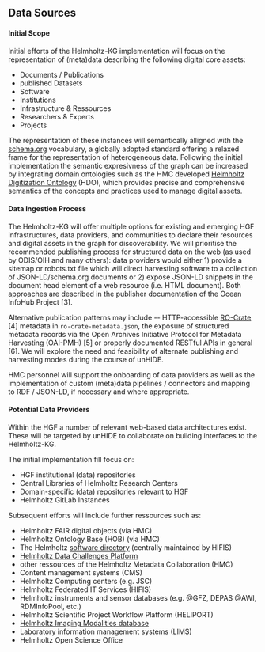 ## Data Sources

#### Initial Scope
Initial efforts of the Helmholtz-KG implementation will focus on the representation of (meta)data describing the following digital core assets: 
- Documents / Publications
- published Datasets
- Software
- Institutions
- Infrastructure & Ressources
- Researchers & Experts
- Projects

The representation of these instances will semantically alligned with the [schema.org](https://schema.org/docs/full.html) vocabulary, a globally adopted standard offering a relaxed frame for the representation of heterogeneous data. Following the initial implementation the semantic expresivness of the graph can be increased by integrating domain ontologies such as the HMC developed [Helmholtz Digitization Ontology](https://codebase.helmholtz.cloud/hmc/hmc-public/hob/hdo) (HDO), which provides precise and comprehensive semantics of the concepts and practices used to manage digital assets.

#### Data Ingestion Process
The Helmholtz-KG will offer multiple options for existing and emerging HGF infrastructures, data providers, and communities to declare their resources and digital assets in the graph for discoverability. We will prioritise the recommended publishing process for structured data on the web (as used by ODIS/OIH and many others): data providers would either 1) provide a sitemap or robots.txt file which will direct harvesting software to a collection of JSON-LD/schema.org documents or 2) expose JSON-LD snippets in the document head element of a web resource (i.e. HTML document). Both approaches are described in the publisher documentation of the Ocean InfoHub Project [3].

Alternative publication patterns may include -- HTTP-accessible [RO-Crate](https://www.researchobject.org/ro-crate/) [4] metadata in `ro-crate-metadata.json`, the exposure of structured metadata records via the Open Archives Initiative Protocol for Metadata Harvesting (OAI-PMH) [5] or properly documented RESTful APIs in general [6]. We will explore the need and feasibility of alternate publishing and harvesting modes during the course of unHIDE.

HMC personnel will support the onboarding of data providers as well as the implementation of custom (meta)data pipelines / connectors and mapping to RDF / JSON-LD, if necessary and where appropriate.

#### Potential Data Providers 
Within the HGF a number of relevant web-based data architectures exist. These will be targeted by unHIDE to collaborate on building interfaces to the Helmholtz-KG.

The initial implementation fill focus on: 
- HGF institutional (data) repositories
- Central Libraries of Helmholtz Research Centers
- Domain-specific (data) repositories relevant to HGF
- Helmholtz GitLab Instances

Subsequent efforts will include further ressources such as:
- Helmholtz FAIR digital objects (via HMC)
- Helmholtz Ontology Base (HOB) (via HMC)
- The Helmholtz [software directory](https://helmholtz.software/) (centrally maintained by HIFIS)
- [Helmholtz Data Challenges Platform](https://helmholtz-data-challenges.de/)
- other ressources of the Helmholtz Metadata Collaboration (HMC) 
- Content management systems (CMS)
- Helmholtz Computing centers (e.g. JSC)
- Helmholtz Federated IT Services (HIFIS)
- Helmholtz instruments and sensor databases (e.g. @GFZ, DEPAS @AWI, RDMInfoPool, etc.)
- Helmholtz Scientific Project Workflow Platform (HELIPORT)
- [Helmholtz Imaging Modalities database](https://modalities.helmholtz-imaging.de/)
- Laboratory information management systems (LIMS)
- Helmholtz Open Science Office

